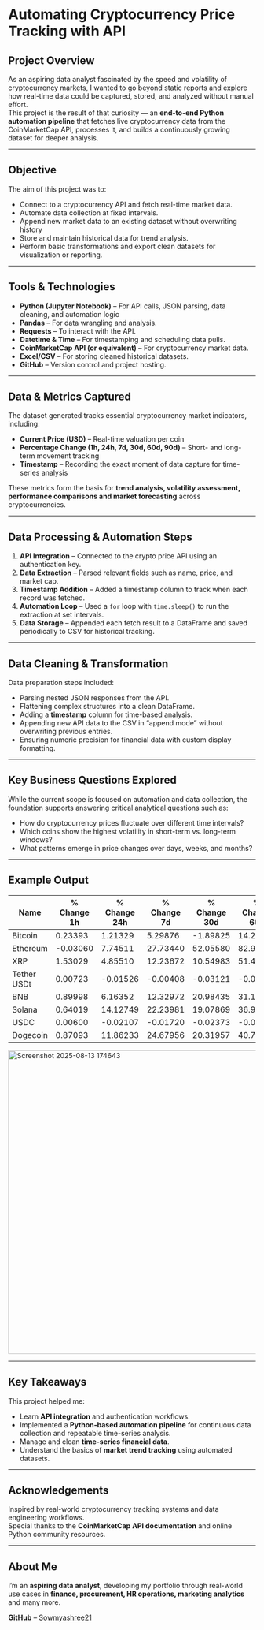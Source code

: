 # Automating Cryptocurrency Price Tracking with API

## Project Overview
As an aspiring data analyst fascinated by the speed and volatility of cryptocurrency markets, I wanted to go beyond static reports and explore how real-time data could be captured, stored, and analyzed without manual effort.  
This project is the result of that curiosity — an **end-to-end Python automation pipeline** that fetches live cryptocurrency data from the CoinMarketCap API, processes it, and builds a continuously growing dataset for deeper analysis.

---

## Objective
The aim of this project was to:

- Connect to a cryptocurrency API and fetch real-time market data.  
- Automate data collection at fixed intervals.
- Append new market data to an existing dataset without overwriting history  
- Store and maintain historical data for trend analysis.  
- Perform basic transformations and export clean datasets for visualization or reporting.

---

## Tools & Technologies
- **Python (Jupyter Notebook)** – For API calls, JSON parsing, data cleaning, and automation logic    
- **Pandas** – For data wrangling and analysis.  
- **Requests** – To interact with the API.  
- **Datetime & Time** – For timestamping and scheduling data pulls.  
- **CoinMarketCap API (or equivalent)** – For cryptocurrency market data.  
- **Excel/CSV** – For storing cleaned historical datasets.  
- **GitHub** – Version control and project hosting.

---

## Data & Metrics Captured
The dataset generated tracks essential cryptocurrency market indicators, including:

- **Current Price (USD)** – Real-time valuation per coin  
- **Percentage Change (1h, 24h, 7d, 30d, 60d, 90d)** – Short- and long-term movement tracking  
- **Timestamp** – Recording the exact moment of data capture for time-series analysis  

These metrics form the basis for **trend analysis, volatility assessment, performance comparisons and market forecasting** across cryptocurrencies.
 
---

## Data Processing & Automation Steps
1. **API Integration** – Connected to the crypto price API using an authentication key.  
2. **Data Extraction** – Parsed relevant fields such as name, price, and market cap.  
3. **Timestamp Addition** – Added a timestamp column to track when each record was fetched.  
4. **Automation Loop** – Used a `for` loop with `time.sleep()` to run the extraction at set intervals. 
5. **Data Storage** – Appended each fetch result to a DataFrame and saved periodically to CSV for historical tracking.  

---

## Data Cleaning & Transformation
Data preparation steps included:

- Parsing nested JSON responses from the API.  
- Flattening complex structures into a clean DataFrame.  
- Adding a **timestamp** column for time-based analysis.  
- Appending new API data to the CSV in “append mode” without overwriting previous entries.  
- Ensuring numeric precision for financial data with custom display formatting.

---

## Key Business Questions Explored
While the current scope is focused on automation and data collection, the foundation supports answering critical analytical questions such as:

- How do cryptocurrency prices fluctuate over different time intervals?  
- Which coins show the highest volatility in short-term vs. long-term windows?  
- What patterns emerge in price changes over days, weeks, and months?

---

## Example Output

| Name        | % Change 1h | % Change 24h | % Change 7d | % Change 30d | % Change 60d | % Change 90d |
|-------------|-------------|--------------|-------------|--------------|--------------|--------------|
| Bitcoin     | 0.23393     | 1.21329      | 5.29876     | -1.89825     | 14.21818     | 17.61839     |
| Ethereum    | -0.03060    | 7.74511      | 27.73440    | 52.05580     | 82.96039     | 81.49646     |
| XRP         | 1.53029     | 4.85510      | 12.23672    | 10.54983     | 51.46689     | 32.16388     |
| Tether USDt | 0.00723     | -0.01526     | -0.00408    | -0.03121     | -0.05813     | -0.02507     |
| BNB         | 0.89998     | 6.16352      | 12.32972    | 20.98435     | 31.15715     | 31.10689     |
| Solana      | 0.64019     | 14.12749     | 22.23981    | 19.07869     | 36.91520     | 16.08422     |
| USDC        | 0.00600     | -0.02107     | -0.01720    | -0.02373     | -0.01706     | -0.02240     |
| Dogecoin    | 0.87093     | 11.86233     | 24.67956    | 20.31957     | 40.74549     | 9.47016      |

<img width="811" height="616" alt="Screenshot 2025-08-13 174643" src="https://github.com/user-attachments/assets/a132cf9f-33d2-400d-94c4-686ec2005be8" />


---

## Key Takeaways
This project helped me:
- Learn **API integration** and authentication workflows.  
- Implemented a **Python-based automation pipeline** for continuous data collection and repeatable time-series analysis.  
- Manage and clean **time-series financial data**.  
- Understand the basics of **market trend tracking** using automated datasets.

---

## Acknowledgements
Inspired by real-world cryptocurrency tracking systems and data engineering workflows.  
Special thanks to the **CoinMarketCap API documentation** and online Python community resources.

---

## About Me
I’m an **aspiring data analyst**, developing my portfolio through real-world use cases in **finance, procurement, HR operations, marketing analytics** and many more.

**GitHub** – [Sowmyashree21](https://github.com/Sowmyashree21)
